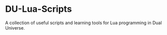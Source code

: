 # DU-Lua-Scripts
A collection of useful scripts and learning tools for Lua programming in Dual Universe.
